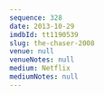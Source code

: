 ```yaml
---
sequence: 328
date: 2013-10-29
imdbId: tt1190539
slug: the-chaser-2008
venue: null
venueNotes: null
medium: Netflix
mediumNotes: null
---
```

